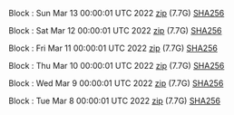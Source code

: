 Block [](https://insight.dash.org/insight/block/): Sun Mar 13 00:00:01 UTC 2022 [zip](https://dash-bootstrap.ams3.digitaloceanspaces.com/mainnet/2022-03-13/bootstrap.dat.zip) (7.7G) [SHA256](https://dash-bootstrap.ams3.digitaloceanspaces.com/mainnet/2022-03-13/sha256.txt)

Block [](https://insight.dash.org/insight/block/): Sat Mar 12 00:00:01 UTC 2022 [zip](https://dash-bootstrap.ams3.digitaloceanspaces.com/mainnet/2022-03-12/bootstrap.dat.zip) (7.7G) [SHA256](https://dash-bootstrap.ams3.digitaloceanspaces.com/mainnet/2022-03-12/sha256.txt)

Block [](https://insight.dash.org/insight/block/): Fri Mar 11 00:00:01 UTC 2022 [zip](https://dash-bootstrap.ams3.digitaloceanspaces.com/mainnet/2022-03-11/bootstrap.dat.zip) (7.7G) [SHA256](https://dash-bootstrap.ams3.digitaloceanspaces.com/mainnet/2022-03-11/sha256.txt)

Block [](https://insight.dash.org/insight/block/): Thu Mar 10 00:00:01 UTC 2022 [zip](https://dash-bootstrap.ams3.digitaloceanspaces.com/mainnet/2022-03-10/bootstrap.dat.zip) (7.7G) [SHA256](https://dash-bootstrap.ams3.digitaloceanspaces.com/mainnet/2022-03-10/sha256.txt)

Block [](https://insight.dash.org/insight/block/): Wed Mar  9 00:00:01 UTC 2022 [zip](https://dash-bootstrap.ams3.digitaloceanspaces.com/mainnet/2022-03-09/bootstrap.dat.zip) (7.7G) [SHA256](https://dash-bootstrap.ams3.digitaloceanspaces.com/mainnet/2022-03-09/sha256.txt)

Block [](https://insight.dash.org/insight/block/): Tue Mar  8 00:00:01 UTC 2022 [zip](https://dash-bootstrap.ams3.digitaloceanspaces.com/mainnet/2022-03-08/bootstrap.dat.zip) (7.7G) [SHA256](https://dash-bootstrap.ams3.digitaloceanspaces.com/mainnet/2022-03-08/sha256.txt)
